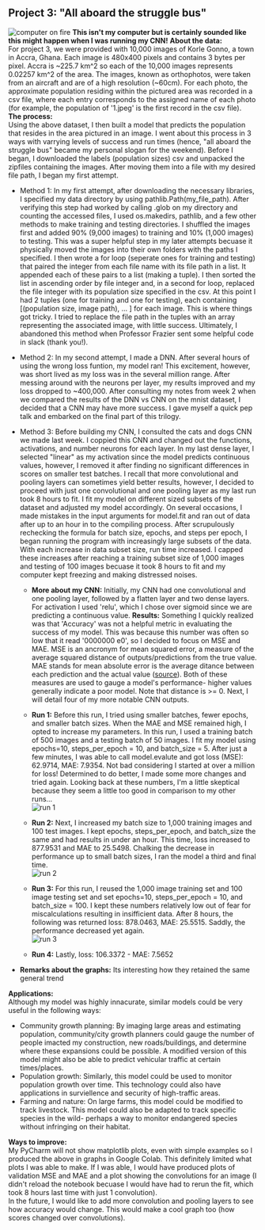 ## Project 3: "All aboard the struggle bus"<br/>
![computer on fire](https://aeraposo.github.io/Data-310-Public-Raposo/mac_fire.jpg)
**This isn't my computer but is certainly sounded like this might happen when I was running my CNN!**
**About the data:**<br/>
For project 3, we were provided with 10,000 images of Korle Gonno, a town in Accra, Ghana. Each image is 480x400 pixels and contains 3 bytes per pixel. Accra is ~225.7 km^2 so each of the 10,000 images represents 0.02257 km^2 of the area. The images, known as orthophotos, were taken from an aircraft and are of a high resolution (~60cm). For each photo, the approximate population residing within the pictured area was recorded in a csv file, where each entry corresponds to the assigned name of each photo (for example, the population of '1.jpeg' is the first record in the csv file).<br/>
**The process:**<br/>
Using the above dataset, I then built a model that predicts the population that resides in the area pictured in an image. I went about this process in 3 ways with varrying levels of success and run times (hence, "all aboard the struggle bus" became my personal slogan for the weekend). Before I began, I downloaded the labels (population sizes) csv and unpacked the zipfiles containing the images. After moving them into a file with my desired file path, I began my first attempt.<br/>
- Method 1: In my first attempt, after downloading the necessary libraries, I specified my data directory by using pathlib.Path(my_file_path). After verifying this step had worked by calling .glob on my directory and counting the accessed files, I used os.makedirs, pathlib, and a few other methods to make training and testing directories. I shuffled the images first and added 90% (9,000 images) to training and 10% (1,000 images) to testing. This was a super helpful step in my later attempts becuase it physically moved the images into their own folders with the paths I specified. I then wrote a for loop (seperate ones for training and testing) that paired the integer from each file name with its file path in a list. It appended each of these pairs to a list (making a tuple). I then sorted the list in ascending order by file integer and, in a second for loop, replaced the file integer with its population size specified in the csv. At this point I had 2 tuples (one for training and one for testing), each containing [(population size, image path), ... ] for each image. This is where things got tricky. I tried to replace the file path in the tuples with an array representing the associated image, with little success. Ultimately, I abandoned this method when Professor Frazier sent some helpful code in slack (thank you!).<br/>
- Method 2: In my second attempt, I made a DNN. After several hours of using the wrong loss funtion, my model ran! This excitement, however, was short lived as my loss was in the several million range. After messing around with the neurons per layer, my results improved and my loss dropped to ~400,000. After consulting my notes from week 2 when we compared the results of the DNN vs CNN on the mnist dataset, I decided that a CNN may have more success. I gave myself a quick pep talk and embarked on the final part of this trilogy.<br/>
- Method 3: Before building my CNN, I consulted the cats and dogs CNN we made last week. I coppied this CNN and changed out the functions, activations, and number neurons for each layer. In my last dense layer, I selected "linear" as my activation since the model predicts continuous values, however, I removed it after finding no significant differences in scores on smaller test batches. I recall that more convolutional and pooling layers can sometimes yield better results, however, I decided to proceed with just one convolutional and one pooling layer as my last run took 8 hours to fit. I fit my model on different sized subsets of the dataset and adjusted my model accordingly. On several occasions, I made mistakes in the input arguments for model.fit and ran out of data after up to an hour in to the compiling process. After scrupulously rechecking the formula for batch size, epochs, and steps per epoch, I began running the program with increasingly large subsets of the data. With each increase in data subset size, run time increased. I capped these increases after reaching a training subset size of 1,000 images and testing of 100 images becuase it took 8 hours to fit and my computer kept freezing and making distressed noises.
  - **More about my CNN:** Initially, my CNN had one convolutional and one pooling layer, followed by a flatten layer and two dense layers. For activation I used 'relu', which I chose over sigmoid since we are predicting a continuous value.
**Results:**
Something I quickly realized was that 'Accuracy' was not a helpful metric in evaluating the success of my model. This was because this number was often so low that it read '0000000 e0', so I decided to focus on MSE and MAE. MSE is an ancronym for mean squared error, a measure of the average squared distance of outputs/predictions from the true value. MAE stands for mean absolute error is the average ditance between each prediction and the actual value ([source](http://zerospectrum.com/2019/06/02/mae-vs-mse-vs-rmse/)). Both of these measures are used to gauge a model's performance- higher values generally indicate a poor model. Note that distance is >= 0. Next, I will detail four of my more notable CNN outputs.
  - **Run 1:** Before this run, I tried using smaller batches, fewer epochs, and smaller batch sizes. When the MAE and MSE remained high, I opted to increase my parameters. In this run, I used a training batch of 500 images and a testing batch of 50 images. I fit my model using epochs=10, steps_per_epoch = 10, and batch_size = 5. After just a few minutes, I was able to call model.evalute and got loss (MSE): 62.9714,  MAE: 7.9354. Not bad considering I started at over a million for loss! Determined to do better, I made some more changes and tried again. Looking back at these numbers, I'm a little skeptical because they seem a little too good in comparison to my other runs...<br/>
![run 1](https://aeraposo.github.io/Data-310-Public-Raposo/p3_1.png)

  - **Run 2:** Next, I increased my batch size to 1,000 training images and 100 test images. I kept epochs, steps_per_epoch, and batch_size the same and had results in under an hour. This time, loss increased to 877.9531 and MAE to 25.5498. Chalking the decrease in performance up to small batch sizes, I ran the model a third and final time.<br/>
![run 2](https://aeraposo.github.io/Data-310-Public-Raposo/p3_2.png)

  - **Run 3:** For this run, I reused the 1,000 image training set and 100 image testing set and set epochs=10, steps_per_epoch = 10, and batch_size = 100. I kept these numbers relatively low out of fear for miscalculations resulting in insifficient data. After 8 hours, the following was returned loss: 878.0463, MAE: 25.5515. Saddly, the performance decreased yet again.<br/>
![run 3](https://aeraposo.github.io/Data-310-Public-Raposo/p3_3.png)

  - **Run 4:** Lastly, loss: 106.3372 - MAE: 7.5652
  
  
- **Remarks about the graphs:** Its interesting how they retained the same general trend

**Applications:**<br/>
Although my model was highly innacurate, similar models could be very useful in the following ways:
- Community growth planning: By imaging large areas and estimating population, community/city growth planners could gauge the number of people imacted my construction, new roads/buildings, and determine where these expansions could be possible. A modified version of this model might also be able to predict vehicular traffic at certain times/places.<br/>
- Population growth: Similarly, this model could be used to monitor population growth over time. This technology could also have applications in surviellence and security of high-traffic areas.<br/>
- Farming and nature: On large farms, this model could be modified to track livestock. This model could also be adapted to track specific species in the wild- perhaps a way to monitor endangered species without infringing on their habitat. 


**Ways to improve:**<br/>
My PyCharm will not show matplotlib plots, even with simple examples so I produced the above in graphs in Google Colab. This definitely limited what plots I was able to make. If I was able, I would have produced plots of validation MSE and MAE and a plot showing the convolutions for an image (I didn't reload the notebook becuase I would have had to rerun the fit, which took 8 hours last time with just 1 convolution).<br/>
In the future, I would like to add more convolution and pooling layers to see how accuracy would change. This would make a cool graph too (how scores changed over convolutions).
